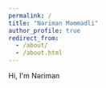 ```yaml
---
permalink: /
title: "Nəriman Məmmədli"
author_profile: true
redirect_from:
  - /about/
  - /about.html
---
```


Hi, I'm Nəriman